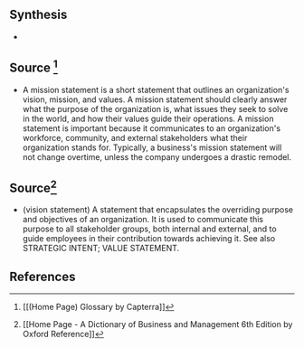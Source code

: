 ## Synthesis
- 
## Source [^1]
- A mission statement is a short statement that outlines an organization's vision, mission, and values. A mission statement should clearly answer what the purpose of the organization is, what issues they seek to solve in the world, and how their values guide their operations. A mission statement is important because it communicates to an organization's workforce, community, and external stakeholders what their organization stands for. Typically, a business's mission statement will not change overtime, unless the company undergoes a drastic remodel.
## Source[^2]
- (vision statement) A statement that encapsulates the overriding purpose and objectives of an organization. It is used to communicate this purpose to all stakeholder groups, both internal and external, and to guide employees in their contribution towards achieving it. See also STRATEGIC INTENT; VALUE STATEMENT.
## References

[^1]: [[(Home Page) Glossary by Capterra]]
[^2]: [[Home Page - A Dictionary of Business and Management 6th Edition by Oxford Reference]]